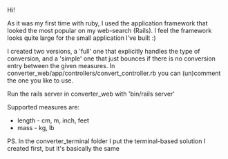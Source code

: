 Hi!

As it was my first time with ruby, I used the application framework that looked the most popular on my web-search (Rails). I feel the framework looks quite large for the small application I've built :)

I created two versions, a 'full' one that explicitly handles the type of conversion, and a 'simple' one that just bounces if there is no conversion entry between the given measures. In converter_web/app/controllers/convert_controller.rb you can (un)comment the one you like to  use.

Run the rails server in converter_web with 'bin/rails server'

Supported measures are:
*	length	- cm, m, inch, feet
*	mass 	- kg, lb

PS. In the converter_terminal folder I put the terminal-based solution I created first, but it's basically the same
